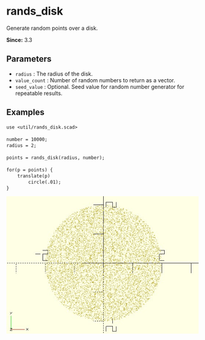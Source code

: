 # rands_disk

Generate random points over a disk.

**Since:** 3.3

## Parameters

- `radius` : The radius of the disk.
- `value_count` : Number of random numbers to return as a vector.
- `seed_value` : Optional. Seed value for random number generator for repeatable results. 

## Examples

    use <util/rands_disk.scad>

    number = 10000;
    radius = 2;

    points = rands_disk(radius, number);

    for(p = points) {
        translate(p)
            circle(.01);
    }

![rands_disk](images/lib3x-rands_disk-1.JPG)